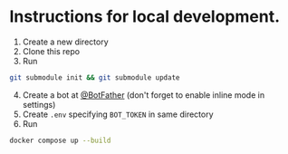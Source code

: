 # Instructions for local development.

1. Create a new directory
2. Clone this repo
3. Run
```bash
git submodule init && git submodule update
```
4. Create a bot at [@BotFather](https://t.me/BotFather) (don't forget to enable inline mode in settings)
5. Create `.env` specifying `BOT_TOKEN` in same directory
6. Run
```bash
docker compose up --build
```
